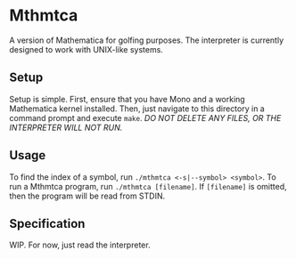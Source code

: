 # Mthmtca
A version of Mathematica for golfing purposes. The interpreter is currently designed to work with UNIX-like systems.
## Setup
Setup is simple. First, ensure that you have Mono and a working Mathematica kernel installed. Then, just navigate to this directory in a command prompt and execute `make`. *DO NOT DELETE ANY FILES, OR THE INTERPRETER WILL NOT RUN.*
## Usage
To find the index of a symbol, run `./mthmtca <-s|--symbol> <symbol>`. To run a Mthmtca program, run `./mthmtca [filename]`. If `[filename]` is omitted, then the program will be read from STDIN.
## Specification
WIP. For now, just read the interpreter.
